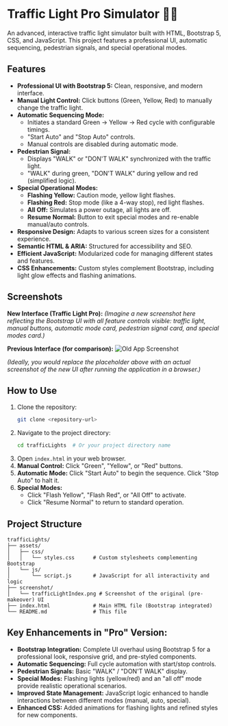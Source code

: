 # Traffic Light Pro Simulator 🚦✨

An advanced, interactive traffic light simulator built with HTML, Bootstrap 5, CSS, and JavaScript. This project features a professional UI, automatic sequencing, pedestrian signals, and special operational modes.

## Features

- **Professional UI with Bootstrap 5:** Clean, responsive, and modern interface.
- **Manual Light Control:** Click buttons (Green, Yellow, Red) to manually change the traffic light.
- **Automatic Sequencing Mode:**
    - Initiates a standard Green -> Yellow -> Red cycle with configurable timings.
    - "Start Auto" and "Stop Auto" controls.
    - Manual controls are disabled during automatic mode.
- **Pedestrian Signal:**
    - Displays "WALK" or "DON'T WALK" synchronized with the traffic light.
    - "WALK" during green, "DON'T WALK" during yellow and red (simplified logic).
- **Special Operational Modes:**
    - **Flashing Yellow:** Caution mode, yellow light flashes.
    - **Flashing Red:** Stop mode (like a 4-way stop), red light flashes.
    - **All Off:** Simulates a power outage, all lights are off.
    - **Resume Normal:** Button to exit special modes and re-enable manual/auto controls.
- **Responsive Design:** Adapts to various screen sizes for a consistent experience.
- **Semantic HTML & ARIA:** Structured for accessibility and SEO.
- **Efficient JavaScript:** Modularized code for managing different states and features.
- **CSS Enhancements:** Custom styles complement Bootstrap, including light glow effects and flashing animations.

## Screenshots

**New Interface (Traffic Light Pro):**
*(Imagine a new screenshot here reflecting the Bootstrap UI with all feature controls visible: traffic light, manual buttons, automatic mode card, pedestrian signal card, and special modes card.)*

**Previous Interface (for comparison):**
![Old App Screenshot](./screenshot/trafficLightIndex.png)

*(Ideally, you would replace the placeholder above with an actual screenshot of the new UI after running the application in a browser.)*

## How to Use

1. Clone the repository:
   ```bash
   git clone <repository-url>
   ```
2. Navigate to the project directory:
   ```bash
   cd trafficLights  # Or your project directory name
   ```
3. Open `index.html` in your web browser.
4. **Manual Control:** Click "Green", "Yellow", or "Red" buttons.
5. **Automatic Mode:** Click "Start Auto" to begin the sequence. Click "Stop Auto" to halt it.
6. **Special Modes:**
   - Click "Flash Yellow", "Flash Red", or "All Off" to activate.
   - Click "Resume Normal" to return to standard operation.

## Project Structure

```
trafficLights/
├── assets/
│   ├── css/
│   │   └── styles.css      # Custom stylesheets complementing Bootstrap
│   └── js/
│       └── script.js       # JavaScript for all interactivity and logic
├── screenshot/
│   └── trafficLightIndex.png # Screenshot of the original (pre-makeover) UI
├── index.html              # Main HTML file (Bootstrap integrated)
└── README.md               # This file
```

## Key Enhancements in "Pro" Version:

- **Bootstrap Integration:** Complete UI overhaul using Bootstrap 5 for a professional look, responsive grid, and pre-styled components.
- **Automatic Sequencing:** Full cycle automation with start/stop controls.
- **Pedestrian Signals:** Basic "WALK" / "DON'T WALK" display.
- **Special Modes:** Flashing lights (yellow/red) and an "all off" mode provide realistic operational scenarios.
- **Improved State Management:** JavaScript logic enhanced to handle interactions between different modes (manual, auto, special).
- **Enhanced CSS:** Added animations for flashing lights and refined styles for new components.
